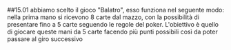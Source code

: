 ##15.01 abbiamo scelto il gioco "Balatro", esso funziona nel seguente modo: nella prima mano si ricevono 8 carte dal mazzo, con la possibilità di presentare fino a 5 carte seguendo le regole del poker. L'obiettivo è quello di giocare queste mani da 5 carte facendo più punti possibili così da poter passare al giro successivo
